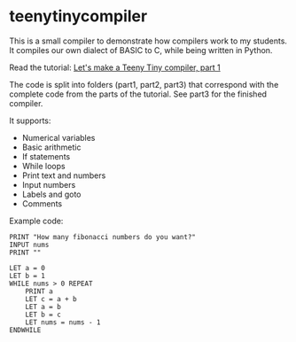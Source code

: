 # teenytinycompiler

This is a small compiler to demonstrate how compilers work to my students. It compiles our own dialect of BASIC to C, while being written in Python.

Read the tutorial: [Let's make a Teeny Tiny compiler, part 1](http://web.eecs.utk.edu/~azh/blog/teenytinycompiler1.html)

The code is split into folders (part1, part2, part3) that correspond with the complete code from the parts of the tutorial. See part3 for the finished compiler.

It supports:
  - Numerical variables
  - Basic arithmetic
  - If statements
  - While loops
  - Print text and numbers
  - Input numbers
  - Labels and goto
  - Comments

Example code:
```
PRINT "How many fibonacci numbers do you want?"
INPUT nums
PRINT ""

LET a = 0
LET b = 1
WHILE nums > 0 REPEAT
    PRINT a
    LET c = a + b
    LET a = b
    LET b = c
    LET nums = nums - 1
ENDWHILE
```
